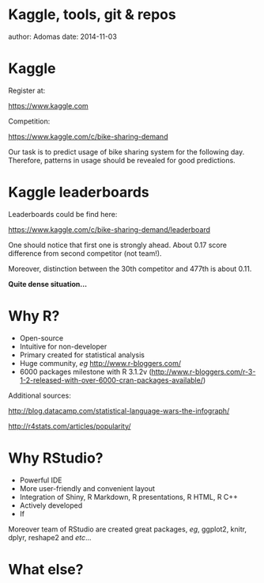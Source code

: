 Kaggle, tools, git & repos
========================================================
author: Adomas
date: 2014-11-03

Kaggle
========================================================

Register at:

https://www.kaggle.com

Competition:

https://www.kaggle.com/c/bike-sharing-demand

Our task is to predict usage of bike sharing system for the following day. Therefore, patterns in usage should be revealed for good predictions.


Kaggle leaderboards
========================================================

Leaderboards could be find here:

https://www.kaggle.com/c/bike-sharing-demand/leaderboard

One should notice that first one is strongly ahead. About 0.17 score difference from second competitor (not team!).

Moreover, distinction between the 30th competitor and 477th is about 0.11.

**Quite dense situation...**

Why R?
========================================================

- Open-source
- Intuitive for non-developer
- Primary created for statistical analysis
- Huge community, *eg* http://www.r-bloggers.com/
- 6000 packages milestone with R 3.1.2v (http://www.r-bloggers.com/r-3-1-2-released-with-over-6000-cran-packages-available/)

Additional sources:

http://blog.datacamp.com/statistical-language-wars-the-infograph/

http://r4stats.com/articles/popularity/

Why RStudio?
========================================================

- Powerful IDE
- More user-friendly and convenient layout
- Integration of Shiny, R Markdown, R presentations, R HTML, R C++
- Actively developed 
- If 

Moreover team of RStudio are created great packages, *eg*, ggplot2, knitr, dplyr, reshape2 and *etc*...

What else?
========================================================
